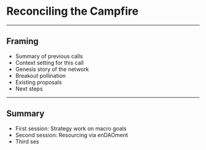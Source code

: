 # Reconciling the Campfire

--- 

## Framing
- Summary of previous calls
- Context setting for this call
- Genesis story of the network
- Breakout pollination
- Existing proposals
- Next steps

--- 


## Summary
- First session: Strategy work on macro goals
- Second session: Resourcing via enDAOment
- Third ses